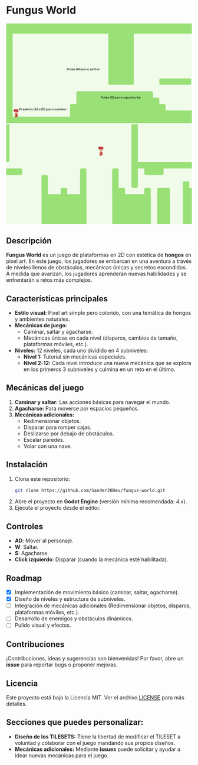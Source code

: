# Fungus World

![Gameplay ScreenShoot Picture 1](./images/image1.png)
![Gameplay ScreenShoot Picture 2](./images/image2.png)

## Descripción

**Fungus World** es un juego de plataformas en 2D con estética de **hongos** en pixel art. En este juego, los jugadores se embarcan en una aventura a través de niveles llenos de obstáculos, mecánicas únicas y secretos escondidos. A medida que avanzan, los jugadores aprenderán nuevas habilidades y se enfrentarán a retos más complejos.

## Características principales

- **Estilo visual:** Pixel art simple pero colorido, con una temática de hongos y ambientes naturales.
- **Mecánicas de juego:**
  - Caminar, saltar y agacharse.
  - Mecánicas únicas en cada nivel (disparos, cambios de tamaño, plataformas móviles, etc.).
- **Niveles:** 12 niveles, cada uno dividido en 4 subniveles:
  - **Nivel 1:** Tutorial sin mecánicas especiales.
  - **Nivel 2-12:** Cada nivel introduce una nueva mecánica que se explora en los primeros 3 subniveles y culmina en un reto en el último.

## Mecánicas del juego

1. **Caminar y saltar:** Las acciones básicas para navegar el mundo.
2. **Agacharse:** Para moverse por espacios pequeños.
3. **Mecánicas adicionales:**
   - Redimensionar objetos.
   - Disparar para romper cajas.
   - Deslizarse por debajo de obstáculos.
   - Escalar paredes.
   - Volar con una nave.

## Instalación

1. Clona este repositorio:
   ```bash
   git clone https://github.com/Sander20Dev/fungus-world.git
   ```
2. Abre el proyecto en **Godot Engine** (versión mínima recomendada: 4.x).
3. Ejecuta el proyecto desde el editor.

## Controles

- **AD**: Mover al personaje.
- **W**: Saltar.
- **S**: Agacharse.
- **Click izquierdo**: Disparar (cuando la mecánica esté habilitada).

## Roadmap

- [x] Implementación de movimiento básico (caminar, saltar, agacharse).
- [x] Diseño de niveles y estructura de subniveles.
- [ ] Integración de mecánicas adicionales (Redimensionar objetos, disparos, plataformas móviles, etc.).
- [ ] Desarrollo de enemigos y obstáculos dinámicos.
- [ ] Pulido visual y efectos.

## Contribuciones

¡Contribuciones, ideas y sugerencias son bienvenidas! Por favor, abre un **issue** para reportar bugs o proponer mejoras.

## Licencia

Este proyecto está bajo la Licencia MIT. Ver el archivo [LICENSE](LICENSE) para más detalles.

## Secciones que puedes personalizar:

- **Diseño de los TILESETS:** Tiene la libertad de modificar el TILESET a voluntad y colaborar con el juego mandando sus propios diseños.
- **Mecánicas adicionales:** Mediante **issues** puede solicitar y ayudar a idear nuevas mecánicas para el juego.
